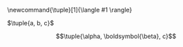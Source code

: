 \newcommand{\tuple}[1]{\langle #1 \rangle}

$\tuple{a, b, c}$


$$\tuple{\alpha, \boldsymbol{\beta}, c}$$
